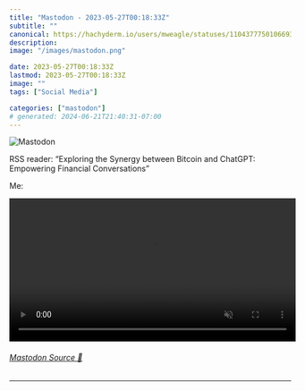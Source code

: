 ```yaml
---
title: "Mastodon - 2023-05-27T00:18:33Z"
subtitle: ""
canonical: https://hachyderm.io/users/mweagle/statuses/110437775010669353
description:
image: "/images/mastodon.png"

date: 2023-05-27T00:18:33Z
lastmod: 2023-05-27T00:18:33Z
image: ""
tags: ["Social Media"]

categories: ["mastodon"]
# generated: 2024-06-21T21:40:31-07:00
---
```

![Mastodon](/images/mastodon.png)

<p>RSS reader: “Exploring the Synergy between Bitcoin and ChatGPT: Empowering Financial Conversations”</p><p>Me:</p>

<video controls autoplay muted loop width="512"><source src="04197a863b1da2f1.mp4" type="video/mp4" /></video>

###### [Mastodon Source 🐘](https://hachyderm.io/@mweagle/110437775010669353)

___
